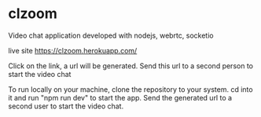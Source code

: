# clzoom
Video chat application developed with nodejs, webrtc, socketio

live site https://clzoom.herokuapp.com/

Click on the link, a url will be generated. Send this url to a second person to start the video chat

To run locally on your machine, clone the repository to your system. cd into it and run "npm run dev" to start the app. Send the generated url to a second user to start the video chat.
